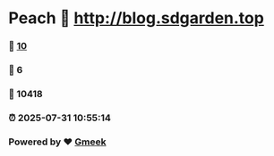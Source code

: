 # Peach :link: http://blog.sdgarden.top 
### :page_facing_up: [10](http://blog.sdgarden.top/tag.html) 
### :speech_balloon: 6 
### :hibiscus: 10418 
### :alarm_clock: 2025-07-31 10:55:14 
### Powered by :heart: [Gmeek](https://github.com/Meekdai/Gmeek)

